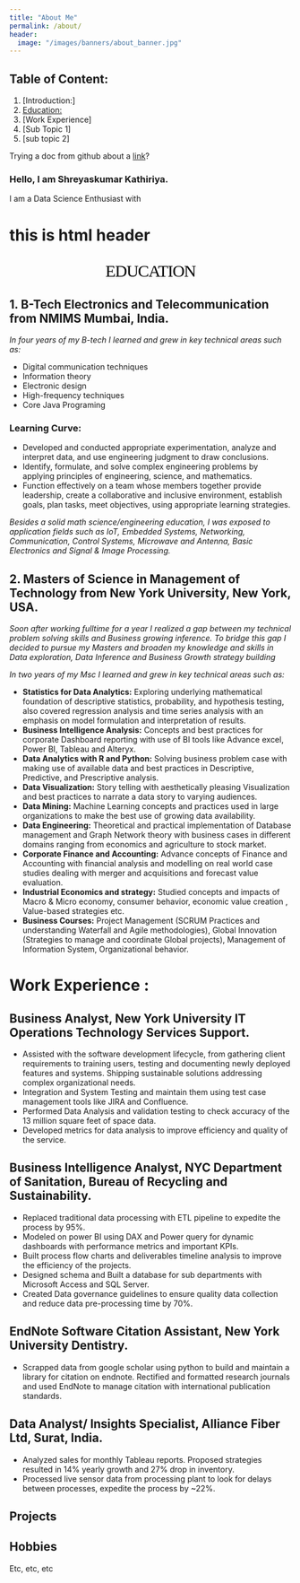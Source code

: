 ```yaml
---
title: "About Me"
permalink: /about/
header:
  image: "/images/banners/about_banner.jpg"
---
```

## Table of Content:
1. [Introduction:]
2. [Education:](#edu)
3. [Work Experience]
  1. [Sub Topic 1]
  2. [sub topic 2]

Trying a doc from github about a [link](https://github.com/Shreyash1811/Student-Performance-Prediction/blob/master/BA_Project2_Team2.pdf)?  

### Hello, I am Shreyaskumar Kathiriya.
I am a Data Science Enthusiast with


<h1> this is html header</h>

<p style="font-family: Georgia, serif;
font-size: 30px;
letter-spacing: -1.2px;
word-spacing: 1.6px;
color: #000000;
font-weight: normal;
font-style: normal;
text-align: center;
font-variant: small-caps;
text-transform: none;"> EDUCATION </p>

<a id = "edu"></a>
## 1. B-Tech Electronics and Telecommunication from NMIMS Mumbai, India.
 *In four years of my B-tech I learned and grew in key technical areas such as:*
 -  Digital communication techniques
 -  Information theory
 -  Electronic design
 -  High-frequency techniques
 -  Core Java Programing
### Learning Curve:  
 - Developed and conducted appropriate experimentation, analyze and interpret data, and use engineering judgment to draw conclusions.
 - Identify, formulate, and solve complex engineering problems by applying principles of engineering, science, and mathematics.
 - Function effectively on a team whose members together provide leadership, create a collaborative and inclusive environment, establish goals, plan tasks, meet objectives, using appropriate learning strategies.

 *Besides a solid math science/engineering education, I was exposed to application fields such as IoT, Embedded Systems, Networking, Communication, Control Systems, Microwave and Antenna, Basic Electronics and Signal & Image Processing.*

## 2. Masters of Science in Management of Technology from New York University, New York, USA.
*Soon after working fulltime for a year I realized a gap between my technical problem solving skills and Business growing inference.
To bridge this gap I decided to pursue my Masters and broaden my knowledge and skills in Data exploration, Data Inference and Business Growth strategy building*

*In two years of my Msc I learned and grew in key technical areas such as:*
- **Statistics for Data Analytics:** Exploring underlying mathematical foundation of descriptive statistics, probability, and hypothesis testing, also covered regression analysis and time series analysis with an emphasis on model formulation and interpretation of results.
- **Business Intelligence Analysis:** Concepts and best practices for corporate Dashboard reporting with use of BI tools like Advance excel, Power BI, Tableau and Alteryx.
- **Data Analytics with R and Python:** Solving business problem case with making use of available data and best practices in Descriptive, Predictive,  and Prescriptive analysis.
- **Data Visualization:** Story telling with aesthetically pleasing Visualization and best practices to narrate a data story to varying audiences.
- **Data Mining:** Machine Learning concepts and practices used in large organizations to make the best use of growing data availability.
- **Data Engineering:** Theoretical and practical implementation of Database management and Graph Network theory with business cases in different domains ranging from economics and agriculture to stock market.
- **Corporate Finance and Accounting:** Advance concepts of Finance and Accounting with financial analysis and modelling on real world case studies dealing with merger and acquisitions and forecast value evaluation.
- **Industrial Economics and strategy:** Studied concepts and impacts of Macro & Micro economy, consumer behavior,  economic value creation , Value-based strategies etc.
- **Business Courses:** Project Management (SCRUM Practices and understanding Waterfall and Agile methodologies), Global Innovation (Strategies to manage and coordinate Global projects), Management of Information System, Organizational behavior.


# Work Experience :
## Business Analyst, New York University IT Operations Technology Services Support.
- Assisted with the software development lifecycle, from gathering client requirements to training users, testing and documenting newly deployed features and systems. Shipping sustainable solutions addressing complex organizational needs.
- Integration and System Testing and maintain them using test case management tools like JIRA and Confluence.
- Performed Data Analysis and validation testing to check accuracy of the 13 million square feet of space data.
- Developed metrics for data analysis to improve efficiency and quality of the service.

## Business Intelligence Analyst, NYC Department of Sanitation, Bureau of Recycling and Sustainability.
- Replaced traditional data processing with ETL pipeline to expedite the process by 95%.
- Modeled on power BI using DAX and Power query for dynamic dashboards with performance metrics and important KPIs.
- Built process flow charts and deliverables timeline analysis to improve the efficiency of the projects.
- Designed schema and Built a database for sub departments with Microsoft Access and SQL Server.
- Created Data governance guidelines to ensure quality data collection and reduce data pre-processing time by 70%.

## EndNote Software Citation Assistant, New York University Dentistry.
- Scrapped data from google scholar using python to build and maintain a library for citation on endnote. Rectified and formatted
research journals and used EndNote to manage citation with international publication standards.

## Data Analyst/ Insights Specialist, Alliance Fiber Ltd, Surat, India.
- Analyzed sales for monthly Tableau reports. Proposed strategies resulted in 14% yearly growth and 27% drop in inventory.
- Processed live sensor data from processing plant to look for delays between processes, expedite the process by ~22%.



## Projects

## Hobbies

Etc, etc, etc
